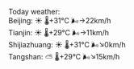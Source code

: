 Today weather:  
Beijing: ☀️ 🌡️+31°C 🌬️→22km/h  
Tianjin: ☀️ 🌡️+29°C 🌬️→11km/h  
Shijiazhuang: ☀️ 🌡️+31°C 🌬️↘0km/h  
Tangshan: ⛅️  🌡️+29°C 🌬️↘15km/h  
